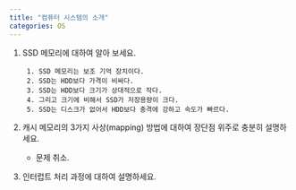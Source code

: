 ```yaml
---
title: "컴퓨터 시스템의 소개"
categories: OS
---
```

1. SSD 메모리에 대하여 알아 보세요.

        1. SSD 메모리는 보조 기억 장치이다.
        2. SSD는 HDD보다 가격이 비싸다.
        3. SSD는 HDD보다 크기가 상대적으로 작다.
        4. 그리고 크기에 비해서 SSD가 저장용량이 크다.
        5. SSD는 디스크가 없어서 HDD보다 충격에 강하고 속도가 빠르다.

2. 캐시 메모리의 3가지 사상(mapping) 방법에 대하여 장단점 위주로 충분히 설명하세요.

    - 문제 취소.

3. 인터럽트 처리 과정에 대하여 설명하세요.
